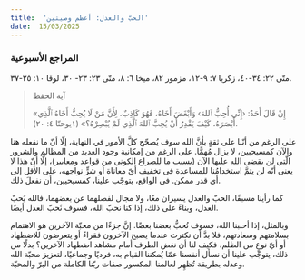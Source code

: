 ```yaml
---
title:  'الحبّ والعدل: أعظم وصيتين'
date:  15/03/2025
---
```


### المراجع الأسبوعية
متّى ٢٢: ٣٤-٤٠، زكريا ٧: ٩-١٢، مزمور ٨٢، ميخا ٦: ٨، متّى ٢٣: ٢٣- ٣٠، لوقا ١٠: ٢٥-٣٧.

> <p>آية الحفظ</p>
> «إِنْ قَالَ أَحَدٌ: ‹إِنِّي أُحِبُّ ٱللهَ› وَأَبْغَضَ أَخَاهُ، فَهُوَ كَاذِبٌ. لِأَنَّ مَنْ لَا يُحِبُّ أَخَاهُ ٱلَّذِي أَبْصَرَهُ، كَيْفَ يَقْدِرُ أَنْ يُحِبَّ ٱللهَ ٱلَّذِي لَمْ يُبْصِرْهُ؟» (١يوحنّا ٤: ٢٠).

على الرغم من أنّنا على ثقةٍ بأنَّ الله سوف يُصحّح كلَّ الأمور في النهاية، إلّا أنّ ما نفعله هنا والآن كمسيحيين، لا يزال مُهمًّا. على الرغم من إمكانية وجود العديد من المظالم والشرور الّتي لن يقضي الله عليها الآن (بسبب ما للصراع الكوني من قواعد ومعايير)، إلّا أنّ هذا لا يعني أنّه لن يتمَّ استخدامُنا للمساعدة في تخفيف أيّ معاناة أو شرٍّ نواجهه، على الأقل إلى أي قدر ممكن. في الواقع، يتوجّب علينا، كمسيحيين، أن نفعلَ ذلك.

كما رأينا مسبقًا، الحبّ والعدل يسيران معًا، ولا مجال لفصلهما عن بعضهما، فالله يُحبّ العدل، وبناءً على ذلك، إذا كنا نحبّ الله، فسوف نُحبّ العدل أيضًا.

وبالمثل، إذا أحببنا الله، فسوف نُحبُّ بعضنا بعضًا. إنَّ جزءًا من محبّة الآخرين هو الاهتمام بسلامتهم وسعادتهم، فلا بدَّ أن نكترث عندما يصبح الآخرون فقراءً أو يتعرضون للاضطهاد أو أيّ نوعٍ من الظلم، فكيف لنا أن نغض الطرف أمام مشاهد اضطهاد الآخرين؟ بدلًا من ذلك، يتوجّب علينا أن نسأل أنفسنا عمّا يُمكننا القيام به، فرديًا وجماعيًا، لتعزيز محبّة الله وعدله بطريقة تُظهِر لعالمنا المكسور صفات ربّنا الكاملة من البرّ والمحبّة.